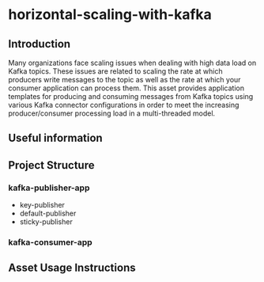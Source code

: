 # horizontal-scaling-with-kafka

## Introduction

Many organizations face scaling issues when dealing with high data load on Kafka topics. These issues are related to scaling the rate at which producers write messages to the topic as well as the rate at which your consumer application can process them.
This asset provides application templates for producing and consuming messages from Kafka topics using various Kafka connector configurations in order to meet the increasing producer/consumer processing load in a multi-threaded model.

## Useful information

## Project Structure

### kafka-publisher-app
- key-publisher
- default-publisher
- sticky-publisher

### kafka-consumer-app

## Asset Usage Instructions
